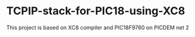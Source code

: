 # TCPIP-stack-for-PIC18-using-XC8
This project is based on XC8 compiler and PIC18F9760 on PICDEM net 2 
